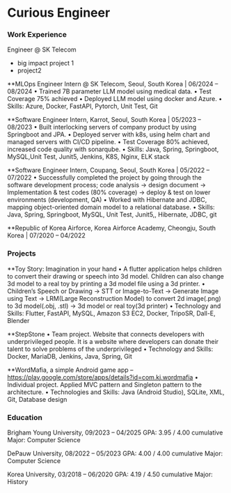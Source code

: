 # Curious Engineer

### Work Experience

Engineer @ SK Telecom
 - big impact project 1
 - project2

**MLOps Engineer Intern @ SK Telecom, Seoul, South Korea | 06/2024 – 08/2024
•	Trained 7B parameter LLM model using medical data.
•	Test Coverage 75% achieved
•	Deployed LLM model using docker and Azure. 
•	Skills: Azure, Docker, FastAPI, Pytorch, Unit Test, Git

**Software Engineer Intern, Karrot, Seoul, South Korea | 05/2023 – 08/2023
•	Built interlocking servers of company product by using Springboot and JPA. 
•	Deployed server with k8s, using helm chart and managed servers with CI/CD pipeline.
•	Test Coverage 80% achieved, increased code quality with sonarqube.
•	Skills: Java, Spring, Springboot, MySQL,Unit Test, Junit5, Jenkins, K8S, Nginx, ELK stack

**Software Engineer Intern, Coupang, Seoul, South Korea | 05/2022 – 07/2022
•	Successfully completed the project by going through the software development process; code analysis -> design document -> Implementation & test codes (80% coverage) -> deploy & test on lower environments (development, QA)
•	Worked with Hibernate and JDBC, mapping object-oriented domain model to a relational database. 
•	Skills: Java, Spring, Springboot, MySQL, Unit Test, Junit5,, Hibernate, JDBC, git

**Republic of Korea Airforce, Korea Airforce Academy, Cheongju, South Korea | 07/2020 – 04/2022

### Projects

**Toy Story: Imagination in your hand
•	A flutter application helps children to convert their drawing or speech into 3d model. Children can also change 3d model to a real toy by printing a 3d model file using a 3d printer. 
•	Children’s Speech or Drawing -> STT or Image-to-Text -> Generate Image using Text -> LRM(Large Reconstruction Model) to convert 2d image(.png) to 3d model(.obj, .stl) -> 3d model or real toy(3d printer)
•	Technology and Skills: Flutter, FastAPI, MySQL, Amazon S3 EC2, Docker, TripoSR, Dall-E, Blender

**StepStone
•	Team project. Website that connects developers with underprivileged people. It is a website where developers can donate their talent to solve problems of the underprivileged 
•	Technology and Skills: Docker, MariaDB, Jenkins, Java, Spring, Git

**WordMafia, a simple Android game app – https://play.google.com/store/apps/details?id=com.kj.wordmafia 
•	Individual project. Applied MVC pattern and Singleton pattern to the architecture.
•	Technologies and Skills: Java (Android Studio), SQLite, XML, Git, Database design


### Education

Brigham Young University, 09/2023 – 04/2025 	GPA: 3.95 / 4.00 cumulative 	Major: Computer Science

DePauw University, 08/2022 – 05/2023			GPA: 4.00 / 4.00 cumulative	Major: Computer Science

Korea University, 03/2018 – 06/2020			GPA: 4.19 / 4.50 cumulative	Major: History

